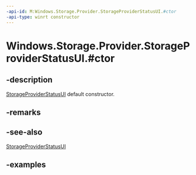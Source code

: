 ```yaml
---
-api-id: M:Windows.Storage.Provider.StorageProviderStatusUI.#ctor
-api-type: winrt constructor
---
```


# Windows.Storage.Provider.StorageProviderStatusUI.#ctor

<!--
public StorageProviderStatusUI ();
-->

## -description

[StorageProviderStatusUI](storageproviderstatusui.md) default constructor.

## -remarks

## -see-also

[StorageProviderStatusUI](storageproviderstatusui.md)

## -examples
